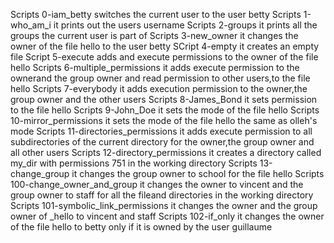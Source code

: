 Scripts 0-iam_betty switches the current user to the user betty
Scripts 1-who_am_i it prints out the users username
Scripts 2-groups it prints all the groups the current user is part of
Scripts 3-new_owner it changes the owner of the file hello to the user betty
SCript 4-empty it creates an empty file
Script 5-execute adds and execute permissions to the owner of the file hello
Scripts 6-multiple_permissions it adds execute permission to the ownerand the group owner and read permission to other users,to the file hello
Scripts 7-everybody it adds execution permission to the owner,the group owner and the other users
Scripts 8-James_Bond it sets permission to the file hello
Scripts 9-John_Doe it sets the mode of the file hello
Scripts 10-mirror_permissions it sets the mode of the file hello the same as olleh's mode
Scripts 11-directories_permissions it adds execute permission to all subdirectories of the current directory for the owner,the group owner and all other users
Scripts 12-directory_permissions it creates a directory called my_dir with permissions 751 in the working directory
Scripts 13-change_group it changes the group owner to school for the file hello
Scripts 100-change_owner_and_group it changes the owner to vincent and the group owner to staff for all the fileand directories in the working directory
Scripts 101-symbolic_link_permissions it changes the owner and the group owner of _hello to vincent and staff 
Scripts 102-if_only it changes the owner of the file hello to betty only if it is owned by the user guillaume
